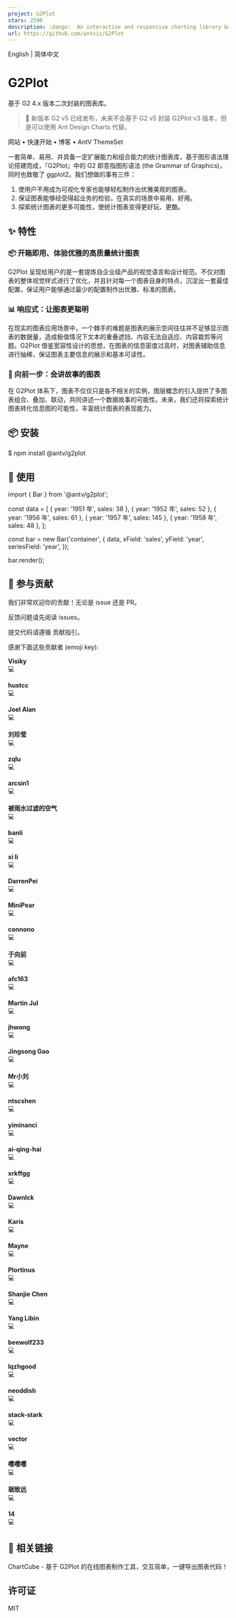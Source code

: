 ```yaml
---
project: G2Plot
stars: 2590
description: :dango:  An interactive and responsive charting library based on G2.
url: https://github.com/antvis/G2Plot
---
```


English | 简体中文

G2Plot
======

基于 G2 4.x 版本二次封装的图表库。

> 📢 新版本 G2 v5 已经发布，未来不会基于 G2 v5 封装 G2Plot v3 版本，但是可以使用 Ant Design Charts 代替。

网站 • 快速开始 • 博客 • AntV ThemeSet

一套简单、易用、并具备一定扩展能力和组合能力的统计图表库，基于图形语法理论搭建而成，『G2Plot』中的 G2 即意指图形语法 (the Grammar of Graphics)，同时也致敬了 ggplot2。我们想做的事有三件：

1.  使用户不用成为可视化专家也能够轻松制作出优雅美观的图表。
2.  保证图表能够经受得起业务的检验，在真实的场景中易用、好用。
3.  探索统计图表的更多可能性，使统计图表变得更好玩、更酷。

✨ 特性
----

### 📦 开箱即用、体验优雅的高质量统计图表

G2Plot 呈现给用户的是一套提炼自企业级产品的视觉语言和设计规范。不仅对图表的整体视觉样式进行了优化，并且针对每一个图表自身的特点，沉淀出一套最佳配置，保证用户能够通过最少的配置制作出优雅、标准的图表。

### 📊 响应式：让图表更聪明

在现实的图表应用场景中，一个棘手的难题是图表的展示空间往往并不足够显示图表的数据量，造成极值情况下文本的重叠遮挡、内容无法自适应、内容裁剪等问题。G2Plot 借鉴宽容性设计的思想，在图表的信息密度过高时，对图表辅助信息进行抽稀，保证图表主要信息的展示和基本可读性。

### 🔳 向前一步：会讲故事的图表

在 G2Plot 体系下，图表不仅仅只是各不相关的实例，图层概念的引入提供了多图表组合、叠加、联动，共同讲述一个数据故事的可能性。未来，我们还将探索统计图表转化信息图的可能性，丰富统计图表的表现能力。

📦 安装
-----

$ npm install @antv/g2plot

🔨 使用
-----

<div id\="container"\></div\>

import { Bar } from '@antv/g2plot';

const data \= \[
  { year: '1951 年', sales: 38 },
  { year: '1952 年', sales: 52 },
  { year: '1956 年', sales: 61 },
  { year: '1957 年', sales: 145 },
  { year: '1958 年', sales: 48 },
\];

const bar \= new Bar('container', {
  data,
  xField: 'sales',
  yField: 'year',
  seriesField: 'year',
});

bar.render();

🤝 参与贡献
-------

我们非常欢迎你的贡献！无论是 issue 还是 PR。

反馈问题请先阅读 issues。

提交代码请遵循 贡献指引。

感谢下面这些贡献者 (emoji key):

  
**Visiky**  
💻

  
**hustcc**  
💻

  
**Joel Alan**  
💻

  
**刘珍莹**  
💻

  
**zqlu**  
💻

  
**arcsin1**  
💻

  
**被雨水过滤的空气**  
💻

  
**banli**  
💻

  
**xi li**  
💻

  
**DarrenPei**  
💻

  
**MiniPear**  
💻

  
**connono**  
💻

  
**于向前**  
💻

  
**afc163**  
💻

  
**Martin Jul**  
💻

  
**jhwong**  
💻

  
**Jingsong Gao**  
💻

  
**Mr小刘**  
💻

  
**ntscshen**  
💻

  
**yiminanci**  
💻

  
**ai-qing-hai**  
💻

  
**xrkffgg**  
💻

  
**Dawnlck**  
💻

  
**Karis**  
💻

  
**Mayne**  
💻

  
**Plortinus**  
💻

  
**Shanjie Chen**  
💻

  
**Yang Libin**  
💻

  
**beewolf233**  
💻

  
**lqzhgood**  
💻

  
**neoddish**  
💻

  
**stack-stark**  
💻

  
**vector**  
💻

  
**嘤嘤嘤**  
💻

  
**琚致远**  
💻

  
**14**  
💻

🔗 相关链接
-------

ChartCube - 基于 G2Plot 的在线图表制作工具，交互简单，一键导出图表代码！

许可证
---

MIT
